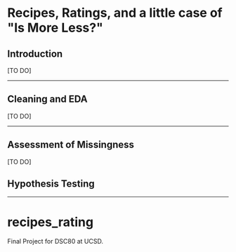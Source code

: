 # Recipes, Ratings, and a little case of "Is More Less?"


## Introduction

[TO DO]

---

## Cleaning and EDA

[TO DO]

---

## Assessment of Missingness

[TO DO]

## Hypothesis Testing


---


# recipes_rating
Final Project for DSC80 at UCSD.
